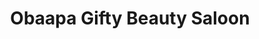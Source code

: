 ---
title: "Obaapa Gifty Beauty Saloon"
url: /accra/obaapa-gifty-beauty-saloon/
shop: hairdresser
---
